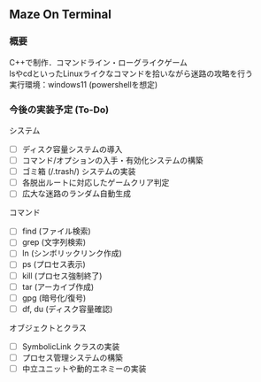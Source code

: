 ## Maze On Terminal
### 概要
C++で制作．コマンドライン・ローグライクゲーム<br>
lsやcdといったLinuxライクなコマンドを拾いながら迷路の攻略を行う<br>
実行環境：windows11 (powershellを想定)

### 今後の実装予定 (To-Do)
システム
- [ ] ディスク容量システムの導入
- [ ] コマンド/オプションの入手・有効化システムの構築
- [ ] ゴミ箱 (/.trash/) システムの実装
- [ ] 各脱出ルートに対応したゲームクリア判定
- [ ] 広大な迷路のランダム自動生成

コマンド
- [ ] find (ファイル検索)
- [ ] grep (文字列検索)
- [ ] ln (シンボリックリンク作成)
- [ ] ps (プロセス表示)
- [ ] kill (プロセス強制終了)
- [ ] tar (アーカイブ作成)
- [ ] gpg (暗号化/復号)
- [ ] df, du (ディスク容量確認)

オブジェクトとクラス
- [ ] SymbolicLink クラスの実装
- [ ] プロセス管理システムの構築
- [ ] 中立ユニットや動的エネミーの実装